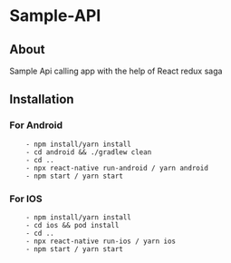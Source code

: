 # Sample-API

## About

Sample Api calling app with the help of React redux saga

## Installation

### For Android

        - npm install/yarn install
        - cd android && ./gradlew clean
        - cd ..
        - npx react-native run-android / yarn android
        - npm start / yarn start

### For IOS

        - npm install/yarn install
        - cd ios && pod install
        - cd ..
        - npx react-native run-ios / yarn ios
        - npm start / yarn start
